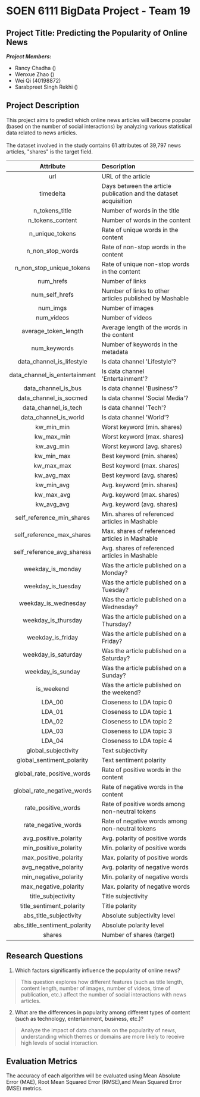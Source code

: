 # SOEN 6111 BigData Project - Team 19
## Project Title: Predicting the Popularity of Online News

**_Project Members:_**
- Rancy Chadha ()
- Wenxue Zhao	 ()
- Wei Qi (40198872)
- Sarabpreet Singh Rekhi ()

## Project Description
This project aims to predict which online news articles will become popular (based on the number of social interactions) by analyzing various statistical data related to news articles. <br><br>
The dataset involved in the study contains 61 attributes of 39,797 news articles, "shares" is the target field.

|Attribute|Description|
| :---: | :--- |
|url|URL of the article|
|timedelta|Days between the article publication and the dataset acquisition|
|n_tokens_title|Number of words in the title|
|n_tokens_content|Number of words in the content|
|n_unique_tokens|Rate of unique words in the content|
|n_non_stop_words|Rate of non-stop words in the content|
|n_non_stop_unique_tokens|Rate of unique non-stop words in the content|
|num_hrefs|Number of links|
|num_self_hrefs|Number of links to other articles published by Mashable|
|num_imgs|Number of images|
|num_videos|Number of videos|
|average_token_length|Average length of the words in the content|
|num_keywords|Number of keywords in the metadata|
|data_channel_is_lifestyle|Is data channel 'Lifestyle'?|
|data_channel_is_entertainment|Is data channel 'Entertainment'?|
|data_channel_is_bus|Is data channel 'Business'?|
|data_channel_is_socmed|Is data channel 'Social Media'?|
|data_channel_is_tech|Is data channel 'Tech'?|
|data_channel_is_world|Is data channel 'World'?|
|kw_min_min|Worst keyword (min. shares)|
|kw_max_min|Worst keyword (max. shares)|
|kw_avg_min|Worst keyword (avg. shares)|
|kw_min_max|Best keyword (min. shares)|
|kw_max_max|Best keyword (max. shares)|
|kw_avg_max|Best keyword (avg. shares)|
|kw_min_avg|Avg. keyword (min. shares)|
|kw_max_avg|Avg. keyword (max. shares)|
|kw_avg_avg|Avg. keyword (avg. shares)|
|self_reference_min_shares|Min. shares of referenced articles in Mashable|
|self_reference_max_shares|Max. shares of referenced articles in Mashable|
|self_reference_avg_sharess|Avg. shares of referenced articles in Mashable|
|weekday_is_monday|Was the article published on a Monday?|
|weekday_is_tuesday|Was the article published on a Tuesday?|
|weekday_is_wednesday|Was the article published on a Wednesday?|
|weekday_is_thursday|Was the article published on a Thursday?|
|weekday_is_friday|Was the article published on a Friday?|
|weekday_is_saturday|Was the article published on a Saturday?|
|weekday_is_sunday|Was the article published on a Sunday?|
|is_weekend|Was the article published on the weekend?|
|LDA_00|Closeness to LDA topic 0|
|LDA_01|Closeness to LDA topic 1|
|LDA_02|Closeness to LDA topic 2|
|LDA_03|Closeness to LDA topic 3|
|LDA_04|Closeness to LDA topic 4|
|global_subjectivity|Text subjectivity|
|global_sentiment_polarity|Text sentiment polarity|
|global_rate_positive_words|Rate of positive words in the content|
|global_rate_negative_words|Rate of negative words in the content|
|rate_positive_words|Rate of positive words among non-neutral tokens|
|rate_negative_words|Rate of negative words among non-neutral tokens|
|avg_positive_polarity|Avg. polarity of positive words|
|min_positive_polarity|Min. polarity of positive words|
|max_positive_polarity|Max. polarity of positive words|
|avg_negative_polarity|Avg. polarity of negative  words|
|min_negative_polarity|Min. polarity of negative  words|
|max_negative_polarity|Max. polarity of negative  words|
|title_subjectivity|Title subjectivity|
|title_sentiment_polarity|Title polarity|
|abs_title_subjectivity|Absolute subjectivity level|
|abs_title_sentiment_polarity|Absolute polarity level|
|shares|Number of shares (target)|

## Research Questions
1. Which factors significantly influence the popularity of online news? 
> This question explores how different features (such as title length, content length, number of images, number of videos, time of publication, etc.) affect the number of social interactions with news articles.

2. What are the differences in popularity among different types of content (such as technology, entertainment, business, etc.)? 
> Analyze the impact of data channels on the popularity of news, understanding which themes or domains are more likely to receive high levels of social interaction.

## Evaluation Metrics
The accuracy of each algorithm will be evaluated using Mean Absolute Error (MAE), Root Mean Squared Error (RMSE),and Mean Squared Error (MSE) metrics.
